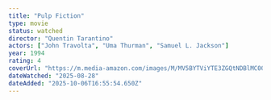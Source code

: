 ```yaml
---
title: "Pulp Fiction"
type: movie
status: watched
director: "Quentin Tarantino"
actors: ["John Travolta", "Uma Thurman", "Samuel L. Jackson"]
year: 1994
rating: 4
coverUrl: "https://m.media-amazon.com/images/M/MV5BYTViYTE3ZGQtNDBlMC00ZTAyLTkyODMtZGRiZDg0MjA2YThkXkEyXkFqcGc@._V1_SX300.jpg"
dateWatched: "2025-08-28"
dateAdded: "2025-10-06T16:55:54.650Z"
---
```


